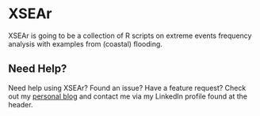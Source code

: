 # XSEAr
XSEAr is going to be a collection of R scripts on extreme events frequency analysis with examples from (coastal) flooding.

## Need Help?
Need help using XSEAr? Found an issue? Have a feature request? Check out my
[personal blog](http://www.gboumis.com) and contact me via my LinkedIn profile found at the header.
